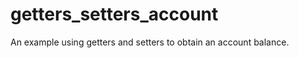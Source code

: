 getters_setters_account
=======================

An example using getters and setters to obtain an account balance.

